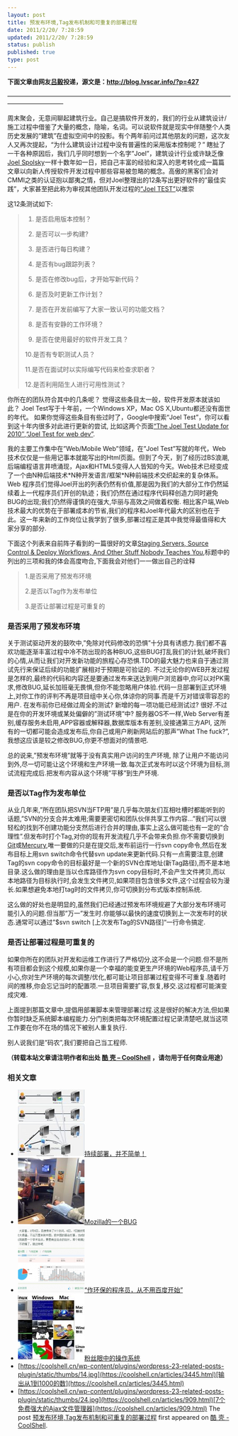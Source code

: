 ```yaml
---
layout: post
title: 预发布环境,Tag发布机制和可重复的部署过程
date: 2011/2/20/ 7:28:59
updated: 2011/2/20/ 7:28:59
status: publish
published: true
type: post
---
```


**下面文章由网友[吕毅](http://blog.lvscar.info/)投递，源文是：<http://blog.lvscar.info/?p=427>**


—————————————————————————————————————————————


周末聚会，无意间聊起建筑行业。自己是搞软件开发的，我们的行业从建筑设计/施工过程中借鉴了大量的概念，隐喻，名词。可以说软件就是现实中伴随整个人类历史发展的“建筑”在虚拟空间中的投影。有个两年前问过其他朋友的问题，这次友人又再次提起，“为什么建筑设计过程中没有普遍性的采用版本控制呢？” 瞎扯了一干各种原因后，我们几乎同时想到一个名字”Joel”，建筑设计行业或许缺乏像[Joel Spolsky](http://www.joelonsoftware.com/)一样十数年如一日，把自己丰富的经验和深入的思考转化成一篇篇文章以向新人传授软件开发过程中那些容易被忽略的概念。高傲的黑客们会对CMMI之类的认证抱以鄙夷之情，但对Joel整理出的12条写出更好软件的”最佳实践”，大家甚至把此称为审视其他团队开发过程的[“Joel TEST”](http://www.joelonsoftware.com/articles/fog0000000043.html)以推崇


这12条测试如下:



> 1. 是否启用版本控制？
> 
> 
> 2. 是否可以一步构建?
> 
> 
> 3. 是否进行每日构建？
> 
> 
> 4. 是否有bug跟踪列表？
> 
> 
> 5. 是否在修改bug后，才开始写新代码？
> 
> 
> 6. 是否及时更新工作计划？
> 
> 
> 7. 是否在开发前编写了大家一致认可的功能文档？
> 
> 
> 8. 是否有安静的工作环境？
> 
> 
> 9. 是否在使用最好的软件开发工具？
> 
> 
> 10.是否有专职测试人员？
> 
> 
> 11.是否在面试时以实际编写代码来检查求职者？
> 
> 
> 12.是否利用陌生人进行可用性测试？
> 
> 


你所在的团队符合其中的几条呢？ 觉得这些条目太一般，软件开发原本就该如此？ Joel Test写于十年前，一个Windows XP，Mac OS X,Ubuntu都还没有面世的年代。 如果你觉得这些条目有些过时了，Google中搜索“Joel Test”，你可以看到这十年内很多对此进行更新的尝试, 比如这两个页面[“The Joel Test Update for 2010″](http://geekswithblogs.net/btudor/archive/2009/06/16/132842.aspx),[“Joel Test for web dev”](http://allinthehead.com/retro/228/).



我的主要工作集中在”Web/Mobile Web”领域，在”Joel Test”写就的年代，Web技术仅仅是一些用记事本就能写出的Html页面。但到了今天，到了经历过BS浪潮,后端编程语言井喷涌现，Ajax和HTML5变得人人皆知的今天。Web技术已经变成了一个由N种后端技术\*N种开发语言/框架\*N种前端技术交织起来的复杂体系。Web 程序员们觉得Joel开出的列表仍然有价值,那是因为我们的大部分工作仍然延续着上一代程序员们开创的轨迹；我们仍然在通过程序代码释创造力同时避免BUG的出现;我们仍然得谨慎的在强大,华丽与高效之间做着权衡. 相比客户端,Web技术最大的优势在于部署成本的节省,我们的程序和Joel年代最大的区别也在于此。这一年来新的工作岗位让我学到了很多,部署过程正是其中我觉得最值得和大家分享的部分.


下面这个列表来自前阵子看到的一篇很好的文章[Staging Servers, Source Control & Deploy Workflows, And Other Stuff Nobody Teaches You](http://www.kalzumeus.com/2010/12/12/staging-servers-source-control-deploy-workflows-and-other-stuff-nobody-teaches-you/),标题中的列出的三项和我的体会高度吻合,下面我会对他们一一做出自己的诠释



> 1.是否采用了预发布环境
> 
> 
> 2.是否以Tag作为发布单位
> 
> 
> 3.是否让部署过程是可重复的
> 
> 



### 是否采用了预发布环境


关于测试驱动开发的鼓吹中,”免除对代码修改的恐惧”十分具有诱惑力.我们都不喜欢功能逐渐丰富过程中冷不防出现的各种BUG,这些BUG打乱我们的计划,破坏我们的心情,从而让我们对开发新功能的旅程心存恐惧.TDD的最大魅力也来自于通过测试先行来保证后续的功能扩展相对于预期是可验证的. 不过无论你的WEB开发过程是怎样的,最终的代码和内容还是要通过发布来送达到用户浏览器中,你可以对PK需求,修改BUG,延长加班毫无畏惧,但你不能忽略用户体验.代码一旦部署到正式环境上,对你工作的评判不再是项目组中关心你,体谅你的同事.而是千万对错误零容忍的用户. 在发布前你已经做过周全的测试? 新增的每一项功能已经测试过? 很好.不过是在你的开发环境或某处偏僻的”测试环境”中? 服务器OS不一样,Web Server有差别,缓存服务未启用,APP容器或解释器,数据库版本有差别,没接通第三方API, 这所有的一切都可能会造成发布后,你自己或用户刷新网站后的那声”What The fuck?”, 我想这应该是较之修改BUG,你更不想面对的情景吧.


总的说来,”预发布环境”就等于没有真实用户访问的生产环境, 除了让用户不能访问到外,尽一切可能让这个环境和生产环境一致.每次正式发布时以这个环境为目标,测试流程完成后.把发布内容从这个环境”平移”到生产环境.




### 是否以Tag作为发布单位


从业几年来,”所在团队把SVN当FTP用”是几乎每次朋友们互相吐槽时都能听到的话题,”SVN的分支合并太难用;需要更密切和团队伙伴共享工作内容…”我们可以很轻松的找到不创建功能分支然后进行合并的理由,事实上这么做可能也有一定的”合理性”.但发布时打个Tag,对你的现有开发流程几乎不会带来负担.你不需要切换到[Git](http://git-scm.com/)或[Mercury](http://mercurial.selenic.com/),唯一要做的只是在提交后,发布前运行一行svn copy命令,然后在发布目标上用svn switch命令代替svn update来更新代码.只有一点需要注意,创建Tag的svn copy命令的目标最好是一个新的SVN仓库地址(新Tag路径),而不是本地目录.这么做的理由是当以仓库路径作为svn copy目标时,不会产生文件拷贝,而以本地路径为目标执行时,会发生文件拷贝,如果项目包含很多文件,这个过程会较为漫长.如果想避免本地打tag时的文件拷贝,你可切换到分布式版本控制系统.


这么做的好处也是明显的,虽然我们已经通过预发布环境规避了大部分发布环境可能引入的问题.但当那”万一”发生时.你能够以最快的速度切换到上一次发布时的状态.通常可以通过”$svn switch [上次发布Tag的SVN路径]“一行命令搞定.




### 是否让部署过程是可重复的


如果你所在的团队对开发和运维工作进行了严格切分,这不会是一个问题.但不是所有项目都会到这个规模,如果你是一个幸福的能变更生产环境的Web程序员,请千万小心,你对生产环境的每次调整/优化,都可能让项目部署过程变得不可重复.随着时间的推移,你会忘记当时的配置项.一旦项目需要扩容,恢复,移交.这过程都可能演变成灾难.


上面提到那篇文章中,提倡用部署脚本来管理部署过程.这是很好的解决方法,但如果你暂时缺乏系统脚本编程能力.分门别类把每次环境配置过程记录清楚吧,就当这项工作要在你不在场的情况下被别人重复执行.



别人说我们是”码农”,我们要把自己当工程师.



**（转载本站文章请注明作者和出处 [酷 壳 – CoolShell](https://coolshell.cn/) ，请勿用于任何商业用途）**



### 相关文章

* [![持续部署，并不简单！](../wp-content/uploads/2012/06/hudsonCI2-150x150.jpg)](https://coolshell.cn/articles/7657.html)[持续部署，并不简单！](https://coolshell.cn/articles/7657.html)
* [![Mozilla的一个BUG](../wp-content/uploads/2010/09/Mozilla-150x150.jpg)](https://coolshell.cn/articles/2936.html)[Mozilla的一个BUG](https://coolshell.cn/articles/2936.html)
* [![“作环保的程序员，从不用百度开始”](../wp-content/uploads/2013/03/01-1-150x150.png)](https://coolshell.cn/articles/9308.html)[“作环保的程序员，从不用百度开始”](https://coolshell.cn/articles/9308.html)
* [![粉丝眼中的操作系统](../wp-content/uploads/2009/12/operatingsystems-fanboys-150x150.jpg)](https://coolshell.cn/articles/1998.html)[粉丝眼中的操作系统](https://coolshell.cn/articles/1998.html)
* [https://coolshell.cn/wp-content/plugins/wordpress-23-related-posts-plugin/static/thumbs/14.jpg](https://coolshell.cn/articles/3445.html)[输出从1到1000的数](https://coolshell.cn/articles/3445.html)
* [https://coolshell.cn/wp-content/plugins/wordpress-23-related-posts-plugin/static/thumbs/24.jpg](https://coolshell.cn/articles/909.html)[7个免费强大的Ajax文件管理器](https://coolshell.cn/articles/909.html)
The post [预发布环境,Tag发布机制和可重复的部署过程](https://coolshell.cn/articles/3709.html) first appeared on [酷 壳 - CoolShell](https://coolshell.cn).